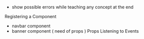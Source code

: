 - show possible errors while teaching any concept at the end

Registering a Component

- navbar component
- banner component ( need of props )
  Props
  Listening to Events
